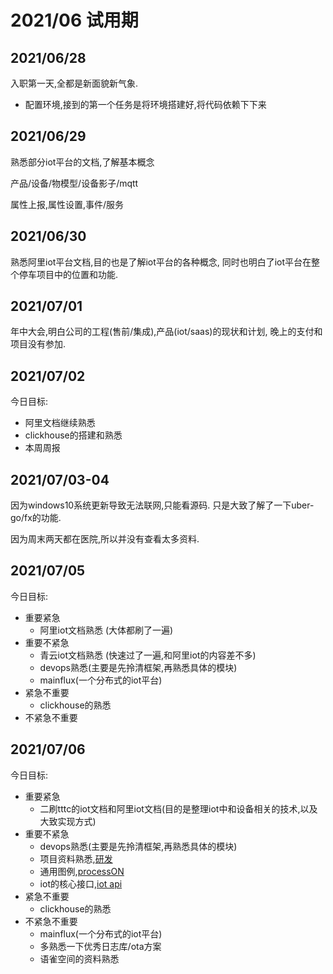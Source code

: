 # 2021/06 试用期

## 2021/06/28

入职第一天,全都是新面貌新气象.

- 配置环境,接到的第一个任务是将环境搭建好,将代码依赖下下来

## 2021/06/29

熟悉部分iot平台的文档,了解基本概念

产品/设备/物模型/设备影子/mqtt

属性上报,属性设置,事件/服务

## 2021/06/30

熟悉阿里iot平台文档,目的也是了解iot平台的各种概念,
同时也明白了iot平台在整个停车项目中的位置和功能.

## 2021/07/01

年中大会,明白公司的工程(售前/集成),产品(iot/saas)的现状和计划,
晚上的支付和项目没有参加.

## 2021/07/02

今日目标:

- 阿里文档继续熟悉
- clickhouse的搭建和熟悉
- 本周周报

## 2021/07/03-04

因为windows10系统更新导致无法联网,只能看源码.
只是大致了解了一下uber-go/fx的功能.

因为周末两天都在医院,所以并没有查看太多资料.

## 2021/07/05

今日目标:

- 重要紧急
  - 阿里iot文档熟悉 (大体都刷了一遍)
- 重要不紧急
  - 青云iot文档熟悉 (快速过了一遍,和阿里iot的内容差不多)
  - devops熟悉(主要是先拎清框架,再熟悉具体的模块)
  - mainflux(一个分布式的iot平台)
- 紧急不重要
  - clickhouse的熟悉
- 不紧急不重要

## 2021/07/06

今日目标:

- 重要紧急
  - 二刷tttc的iot文档和阿里iot文档(目的是整理iot中和设备相关的技术,以及大致实现方式)
- 重要不紧急
  - devops熟悉(主要是先拎清框架,再熟悉具体的模块)
  - 项目资料熟悉,[研发](http://192.168.210.37:8001/#group/2/)
  - 通用图例,[processON](https://processon.com/diagrams)
  - iot的核心接口,[iot api](https://jy5u.w.eolinker.com/share/index?shareCode=CDfsiC)
- 紧急不重要
  - clickhouse的熟悉
- 不紧急不重要
  - mainflux(一个分布式的iot平台)
  - 多熟悉一下优秀日志库/ota方案
  - 语雀空间的资料熟悉
